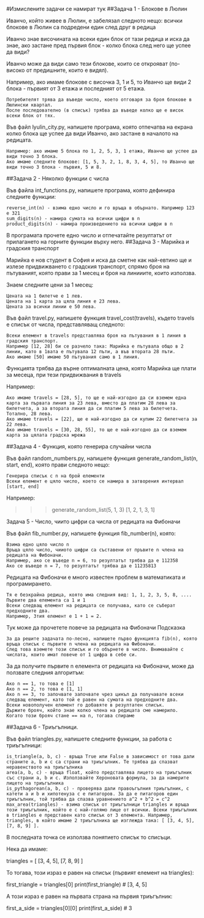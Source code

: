 #Измислените задачи се намират тук
##Задача 1 - Блокове в Люлин

Иванчо, който живее в Люлин, е забелязал следното нещо: всички блокове в Люлин са подредени един след друг в редица

Иванчо знае височината на всеки един блок от тази редица и иска да знае, ако застане пред първия блок - колко блока след него ще успее да види?

Иванчо може да види само тези блокове, които се открояват (по-високо от предишните, които е видял).

Например, ако имаме блокове с височка 3, 1 и 5, то Иванчо ще види 2 блока - първият от 3 етажа и последният от 5 етажа.

    Потребителят трява да въведе число, което отговаря за броя блокове в Люлински квартал.
    После последователно (в списък) трябва да въведе колко ще е висок всеки блок от тях.

Във файл lyulin_city.py, напишете програма, която отпечатва на екрана колко блока ще успее да види Иванчо, ако застане в началото на редицата.

    Например: ако имаме 5 блока по 1, 2, 5, 3, 1 етажа, Иванчо ще успее да види точно 3 блока.
    Ако имаме следните блокове: [1, 5, 3, 2, 1, 8, 3, 4, 5], то Иванчо ще види точно 3 блока - първия, 5 и 8.

##Задача 2 - Няколко функции с числа

Във файла int_functions.py, напишете програма, която дефинира следните функции:

    reverse_int(n) - взима едно число и го връща в обърнато. Например 123 е 321
    sum_digits(n) - намира сумата на всички цифри в n
    product_digits(n) - намира произведението на всички цифри в n

В програмата прочете едно число и отпечатайте резултатът от прилагането на горните функции върху него.
##Задача 3 - Марийка и градския транспорт

Марийка е нов студент в София и иска да сметне как най-евтино ще и излезе придвижването с градския транспорт, спрямо броя на пътуваният, която прави за 1 месец и броя на линииите, които използва.

Знаем следните цени за 1 месец:

    Цената на 1 билетче е 1 лев.
    Цената на 1 карта за цяла линия е 23 лева.
    Цената за всички линии е 50 лева.

Във файл travel.py, напишете функция travel_cost(travels), където travels е списък от числа, представляващ следното:

    Всеки елемент в travels представлява броя на пътувания в 1 линия в градския транспорт.
    Например [12, 28] би се разчело така: Марийка е пътувала общо в 2 линии, като в 1вата е пътувала 12 пъти, а във втората 28 пъти.
    Ако имаме [50] имаме 50 пътувания само в 1 линия.

Функцията трябва да върне оптималната цена, която Марийка ще плати за месеца, при тези придвижвания в travels

Например:

    Ако имаме travels = [28, 5], то ще е най-изгодно да си вземем една карта за първата линия за 23 лева, вместо да платим 28 лева за билетчета, а за втората линия да си платим 5 лева за билетчета. Тотално, 28 лева.
    Ако имаме travels = [22], ще е най-изгодно да си купим 22 билетчета за 22 лева.
    Ако имаме travels = [30, 28, 55], то ще е най-изгодно да си вземем карта за цялата градска мрежа

##Задача 4 - Функция, която генерира случайни числа

Във файл random_numbers.py, напишете функция generate_random_list(n, start, end), която прави следното нещо:

    Генерира списък с n на брой елементи
    Всеки елемент е цяло число, което се намира в затворения интервал [start, end]

Например:

>>> generate_random_list(5, 1, 3)
[1, 2, 1, 3, 1]

Задача 5 - Число, чиито цифри са числа от редицата на Фибоначи

Във файл fib_number.py, напишете функция fib_number(n), която:

    Взима едно цяло число n
    Връща цяло число, чииото цифри са съставени от пръвите n члена на редицата на Фибоначи.
    Например, ако се въведе n = 6, то резултатът трябва да е 112358
    Ако се въведе n = 7, то резултатът трябва да е 11235813

Редицата на Фибоначи е много известен проблем в математиката и програмирането.

    Тя е безкрайна редица, която има следния вид: 1, 1, 2, 3, 5, 8, ....
    Първите два елемента са 1 и 1
    Всеки следващ елемент на редицата се получава, като се съберат предходните два.
    Например, 3тия елемент е 1 + 1 = 2.

Тук може да прочетете повече за редицата на Фибоначи
Подсказка

    За да решите задачата по-лесно, напишете първо функцията fib(n), която връща списък с първите n члена на редицата на Фибоначи.
    След това вземете този списък и го обърнете в число. Внимавайте с числата, които имат повече от 1 цифра в себе си.

За да получите първите n елемента от редицата на Фибоначи, може да ползвате следния алгоритъм:

    Ако n == 1, то това е [1]
    Ако n == 2, то това е [1, 1]
    Ако n == 3, то започвате започвате чрез цикъл да получавате всеки следващ елемент, като той е равен на сумата на предходните два.
    Всеки новополучен елемент го добавяте в резултатен списък.
    Държите брояч, който знае колко члена на редицата сме намерило.
    Когато този брояч стане == на n, тогава спираме

##Задача 6 - Триъгълници.

Във файл triangles.py, напишете следните функции, за работа с триъгълници:

    is_triangle(a, b, c) - връща True или False в зависимост от това дали страните a, b и c са страни на триъгълник. Те трябва да спазват неравенството на триъгълника
    area(a, b, c) - връща float, който представлява лицето на триъгълник със страни a, b и c. Използвайте Хероновата формула, за да намерите лицето на триъгълника
    is_pythagorean(a, b, c) - проверява дали правоъгълния триъгълник, с катети a и b и хипотенуза c е питагоров. За да е питагоров един триъгълник, той трябва да спазва уравнението a^2 + b^2 = c^2
    max_area(triangles) - взима списък от триъгълници triangles и връща този триъгълник, който е с най-голямо лице от всички. Всеки триъгълник в triangles е представен като списък от 3 елемента. Например, triangles, в който имаме 2 триъгълника ще изглежда така: [ [3, 4, 5], [7, 8, 9] ].

В последната точка се използва понятието списък то списъци.

Нека да имаме:

triangles = [ [3, 4, 5], [7, 8, 9] ]

То тогава, този израз е равен на списък (първият елемент на triangles):

first_triangle = triangles[0]
print(first_triangle) # [3, 4, 5]

А този израз е равен на първата страна на първия триъгълник:

first_a_side = triangles[0][0]
print(first_a_side) # 3
